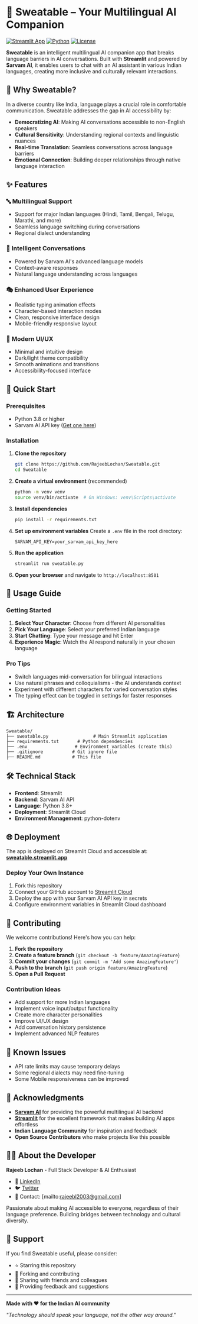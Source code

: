 # 🧠 Sweatable – Your Multilingual AI Companion

[![Streamlit App](https://static.streamlit.io/badges/streamlit_badge_black_white.svg)](https://sweatable.streamlit.app/)
[![Python](https://img.shields.io/badge/python-3.8+-blue.svg)](https://www.python.org/downloads/)
[![License](https://img.shields.io/badge/license-MIT-green.svg)](LICENSE)

**Sweatable** is an intelligent multilingual AI companion app that breaks language barriers in AI conversations. Built with **Streamlit** and powered by **Sarvam AI**, it enables users to chat with an AI assistant in various Indian languages, creating more inclusive and culturally relevant interactions.

## 🌟 Why Sweatable?

In a diverse country like India, language plays a crucial role in comfortable communication. Sweatable addresses the gap in AI accessibility by:

- **Democratizing AI**: Making AI conversations accessible to non-English speakers
- **Cultural Sensitivity**: Understanding regional contexts and linguistic nuances
- **Real-time Translation**: Seamless conversations across language barriers
- **Emotional Connection**: Building deeper relationships through native language interaction

## ✨ Features

### 🔤 **Multilingual Support**
- Support for major Indian languages (Hindi, Tamil, Bengali, Telugu, Marathi, and more)
- Seamless language switching during conversations
- Regional dialect understanding

### 💬 **Intelligent Conversations**
- Powered by Sarvam AI's advanced language models
- Context-aware responses
- Natural language understanding across languages

### 🎭 **Enhanced User Experience**
- Realistic typing animation effects
- Character-based interaction modes
- Clean, responsive interface design
- Mobile-friendly responsive layout

### 🎨 **Modern UI/UX**
- Minimal and intuitive design
- Dark/light theme compatibility
- Smooth animations and transitions
- Accessibility-focused interface

## 🚀 Quick Start

### Prerequisites
- Python 3.8 or higher
- Sarvam AI API key ([Get one here](https://sarvam.ai/))

### Installation

1. **Clone the repository**
   ```bash
   git clone https://github.com/RajeebLochan/Sweatable.git
   cd Sweatable
   ```

2. **Create a virtual environment** (recommended)
   ```bash
   python -m venv venv
   source venv/bin/activate  # On Windows: venv\Scripts\activate
   ```

3. **Install dependencies**
   ```bash
   pip install -r requirements.txt
   ```

4. **Set up environment variables**
   Create a `.env` file in the root directory:
   ```env
   SARVAM_API_KEY=your_sarvam_api_key_here
   ```

5. **Run the application**
   ```bash
   streamlit run sweatable.py
   ```

6. **Open your browser** and navigate to `http://localhost:8501`

## 🎯 Usage Guide

### Getting Started
1. **Select Your Character**: Choose from different AI personalities
2. **Pick Your Language**: Select your preferred Indian language
3. **Start Chatting**: Type your message and hit Enter
4. **Experience Magic**: Watch the AI respond naturally in your chosen language

### Pro Tips
- Switch languages mid-conversation for bilingual interactions
- Use natural phrases and colloquialisms - the AI understands context
- Experiment with different characters for varied conversation styles
- The typing effect can be toggled in settings for faster responses

## 🏗️ Architecture

```
Sweatable/
├── sweatable.py                 # Main Streamlit application
├── requirements.txt       # Python dependencies
├── .env                  # Environment variables (create this)
├── .gitignore           # Git ignore file
├── README.md            # This file
```

## 🛠️ Technical Stack

- **Frontend**: Streamlit
- **Backend**: Sarvam AI API
- **Language**: Python 3.8+
- **Deployment**: Streamlit Cloud
- **Environment Management**: python-dotenv

## 🌐 Deployment

The app is deployed on Streamlit Cloud and accessible at:
**[sweatable.streamlit.app](https://sweatable.streamlit.app/)**

### Deploy Your Own Instance

1. Fork this repository
2. Connect your GitHub account to [Streamlit Cloud](https://streamlit.io/cloud)
3. Deploy the app with your Sarvam AI API key in secrets
4. Configure environment variables in Streamlit Cloud dashboard

## 🤝 Contributing

We welcome contributions! Here's how you can help:

1. **Fork the repository**
2. **Create a feature branch** (`git checkout -b feature/AmazingFeature`)
3. **Commit your changes** (`git commit -m 'Add some AmazingFeature'`)
4. **Push to the branch** (`git push origin feature/AmazingFeature`)
5. **Open a Pull Request**

### Contribution Ideas
- Add support for more Indian languages
- Implement voice input/output functionality
- Create more character personalities
- Improve UI/UX design
- Add conversation history persistence
- Implement advanced NLP features


## 🐛 Known Issues

- API rate limits may cause temporary delays
- Some regional dialects may need fine-tuning
- Some Mobile responsiveness can be improved



## 🙏 Acknowledgments

- **[Sarvam AI](https://sarvam.ai/)** for providing the powerful multilingual AI backend
- **[Streamlit](https://streamlit.io/)** for the excellent framework that makes building AI apps effortless
- **Indian Language Community** for inspiration and feedback
- **Open Source Contributors** who make projects like this possible

## 👨‍💻 About the Developer

**Rajeeb Lochan** - Full Stack Developer & AI Enthusiast

- 💼 [LinkedIn](https://www.linkedin.com/in/rajeeb-lochan/)
- 🐦 [Twitter](https://x.com/rajeeb_thedev)
- 📧 Contact: [mailto:rajeebl2003@gmail.com]

Passionate about making AI accessible to everyone, regardless of their language preference. Building bridges between technology and cultural diversity.

## 🌟 Support

If you find Sweatable useful, please consider:
- ⭐ Starring this repository
- 🍴 Forking and contributing
- 📢 Sharing with friends and colleagues
- 💬 Providing feedback and suggestions

---

**Made with ❤️ for the Indian AI community**

*"Technology should speak your language, not the other way around."*
